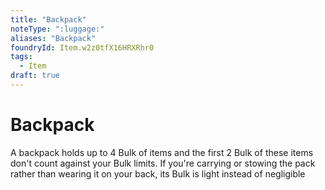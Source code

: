 ```yaml
---
title: "Backpack"
noteType: ":luggage:"
aliases: "Backpack"
foundryId: Item.w2z0tfX16HRXRhr0
tags:
  - Item
draft: true
---
```


# Backpack

A backpack holds up to 4 Bulk of items and the first 2 Bulk of these items don't count against your Bulk limits. If you're carrying or stowing the pack rather than wearing it on your back, its Bulk is light instead of negligible
